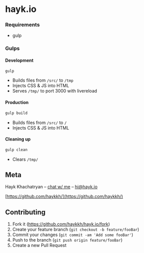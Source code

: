 # hayk.io

### Requirements
* gulp

### Gulps

#### Development
```sh
gulp
```
* Builds files from `/src/` to `/tmp`
* Injects CSS & JS into HTML
* Serves `/tmp/` to port 3000 with livereload

#### Production
```sh
gulp build
```
* Builds files from `/src/` to `/`
* Injects CSS & JS into HTML

#### Cleaning up 
```sh
gulp clean
```
* Clears `/tmp/`

## Meta

Hayk Khachatryan – [chat w/ me](https://chat.hayk.io) – hi@hayk.io

[https://github.com/haykkh/](https://github.com/haykkh/)

## Contributing

1. Fork it (<https://github.com/haykkh/hayk.io/fork>)
2. Create your feature branch (`git checkout -b feature/fooBar`)
3. Commit your changes (`git commit -am 'Add some fooBar'`)
4. Push to the branch (`git push origin feature/fooBar`)
5. Create a new Pull Request